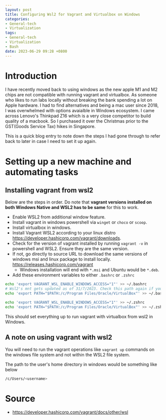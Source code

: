```yaml
---
layout: post
title: Configuring Wsl2 for Vagrant and Virtualbox on Windows
categories:
- General-tech
- Virtualization
tags:
- General-tech
- Virtualization
- Bash
date: 2023-06-29 09:28 +0800
---
```

# Introduction
I have recently moved back to using windows as the new apple M1 and M2 chips are not compatible with running vagrant and virtualbox. As someone who likes to run labs locally without breaking the bank spending a lot on Apple hardware. I had to find alternatives and being a mac user since 2018, I was overwhelmed with options avaialble in Windows ecosystem. I came across Lenovo's Thinkpad Z16 which is a very close competitor to build quality of a macbook. So I purchased it over the Christmas prior to the GST(Goods Service Tax) hikes in Singapore.

This is a quick blog entry to note down the steps I had gone through to refer back to later in case I need to set it up again.

# Setting up a new machine and automating tasks

## Installing vagrant from wsl2

Below are the steps in order. Do note that **vagrant versions installed on both Windows Native and WSL2 has to be same** for this to work.
* Enable WSL2 from additional window feature.
* Install vagrant in windows powershell via `winget` or `choco` or `scoop`.
* Install virtualbox in windows.
* Install Vagrant WSL2 according to your linux distro https://developer.hashicorp.com/vagrant/downloads.
* Check for the version of vagrant installed by running `vagrant -v` in powershell and WSL2. Ensure they are the same version.
* If not, go directly to source URL to download the same versions of windows msi and linux package to install locally. https://releases.hashicorp.com/vagrant
  * Windows installation will end with `*.msi` and Ubuntu would be `*.deb`.
* Add these environment variables to either `.bashrc` or `.zshrc`

```bash
echo 'export VAGRANT_WSL_ENABLE_WINDOWS_ACCESS="1"' >> ~/.bashrc 
# Wsl2's mnt gets updated as of 31/7/2023. Check this path again if you are not able to run vagrant
echo 'export PATH="$PATH:/c/Program Files/Oracle/VirtualBox"' >> ~/.bashrc

echo 'export VAGRANT_WSL_ENABLE_WINDOWS_ACCESS="1"' >> ~/.zshrc
echo 'export PATH="$PATH:/c/Program Files/Oracle/VirtualBox"' >> ~/.zshrc
```

This should set everything up to run vagrant with virtualbox from wsl2 in Windows.

## A note on using vagrant with wsl2

You will need to run the vagrant operations like `vagrant up` commands on the windows file system and not within the WSL2 file system.

The path to the user's home directory in windows would be something like below

```bash
/c/Users/<username>
```

# Source
 - https://developer.hashicorp.com/vagrant/docs/other/wsl